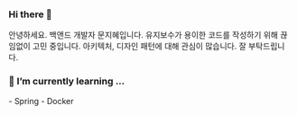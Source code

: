 ### Hi there 👋

 안녕하세요. 백앤드 개발자 문지혜입니다. 
 유지보수가 용이한 코드를 작성하기 위해 끊임없이 고민 중입니다. 아키텍처, 디자인 패턴에 대해 관심이 많습니다. 잘 부탁드립니다.

 <h3>🌱 I’m currently learning ...</h3>
- Spring   
- Docker
